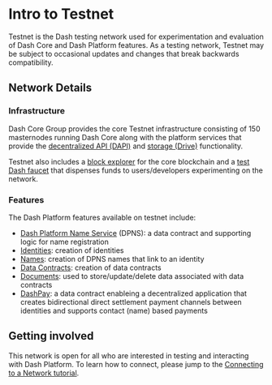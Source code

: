 # Intro to Testnet

Testnet is the Dash testing network used for experimentation and evaluation of Dash Core and Dash Platform features. As a testing network, Testnet may be subject to occasional updates and changes that break backwards compatibility.

## Network Details

### Infrastructure

Dash Core Group provides the core Testnet infrastructure consisting of 150 masternodes running Dash Core along with the platform services that provide the [decentralized API (DAPI)](../explanations/dapi.md) and [storage (Drive)](../explanations/drive.md) functionality.

Testnet also includes a [block explorer](https://testnet-insight.dashevo.org/insight/) for the core blockchain and a [test Dash faucet](https://testnet-faucet.dash.org/) that dispenses funds to users/developers experimenting on the network.

### Features

The Dash Platform features available on testnet include:

- [Dash Platform Name Service](../explanations/dpns.md) (DPNS): a data contract and supporting logic for name registration
- [Identities](../explanations/identity.md): creation of identities
- [Names](../explanations/dpns.md): creation of DPNS names that link to an identity
- [Data Contracts](../explanations/platform-protocol-data-contract.md): creation of data contracts
- [Documents](../explanations/platform-protocol-document.md): used to store/update/delete data associated with data contracts
- [DashPay](../explanations/dashpay.md): a data contract enableing a decentralized application that creates bidirectional direct settlement payment channels between identities and supports contact (name) based payments

## Getting involved

This network is open for all who are interested in testing and interacting with Dash Platform. To learn how to connect, please jump to the [Connecting to a Network tutorial](../tutorials/connecting-to-testnet.md).